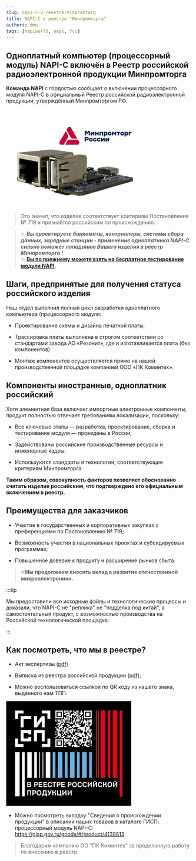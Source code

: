```yaml
---
slug: napi-c-v-reestre-minpromtorg
title: NAPI-C в реестре "Минпромторга"
authors: dmn
tags: [napiworld, napi, fcu]
---
```


## Одноплатный компьютер (процессорный модуль) NAPI-C включён в Реестр российской радиоэлектронной продукции Минпромторга


**Команда NAPI** с гордостью сообщает о включении процессорного модуля NAPI-C в официальный Реестр российской радиоэлектронной продукции, утверждённый Минпромторгом РФ.

![Модуль NAPI-C в реестре Минпромторга](img/napi-c-mptg.jpg)

>Это значит, что изделие соответствует критериям Постановления № 719 и признаётся российским по происхождению.

>:boom: ***Вы проектируете банкоматы, контроллеры, системы сбора данных, зарядные станции - применение одноплатника NAPI-C сильно поможет попаданию Вашего изделия в реестр Минпромторга !*** \
 :boom: **[Вы по прежнему можете взять на бесплатное тестирование модули NAPI](https://nnz-ipc.ru/fc/anketa_napi/).**

## Шаги, предпринятые для получения статуса российского изделия

Наш отдел выполнил полный цикл разработки одноплатного компьютера (процессорного модуля:

- Проектирование схемы и дизайна печатной платы;

- Трассировка платы выполнена в строгом соответствии со стандартами завода АО «Резонит», где и изготавливается плата (без компонентов)

- Монтаж компонентов осуществляется прямо на нашей производственной площадке компанией ООО «ПК Коминтех».

## Компоненты иностранные, одноплатник российский

Хотя элементная база включает импортные электронные компоненты, продукт полностью отвечает требованиям локализации, поскольку:

- Все ключевые этапы — разработка, проектирование, сборка и тестирование модуля — проведены в России;

- Задействованы российские производственные ресурсы и инженерные кадры;

- Используются стандарты и технологии, соответствующие критериям Минпромторга.

**Таким образом, совокупность факторов позволяет обоснованно считать изделие российским, что подтверждено его официальным включением в реестр.**

## Преимущества для заказчиков

- Участие в государственных и корпоративных закупках с преференциями по Постановлению № 719;

- Возможность участия в национальных проектах и субсидируемых программах;

- Повышенное доверие к продукту и расширение рынков сбыта.

>:fire:**Мы продолжаем вносить вклад в развитие отечественной микроэлектроники.**

:::tip

Мы предоставили все исходные файлы и технологические процессы и доказали, что NAPI-C не "реплика" не "подделка под китай", а самостоятельный продукт, с возможностью производства на Российской технологической площадке.

:::


## Как посмотреть, что мы в реестре?


- Акт экспертизы ([pdf](pdf/%D0%90%D0%BA%D1%82%20%D1%8D%D0%BA%D1%81%D0%BF%D0%B5%D1%80%D1%82%D0%B8%D0%B7%D1%8B%20NAPI.pdf))

- Выписка из реестра российской продукции ([pdf](pdf/%D0%92%D1%8B%D0%BF%D0%B8%D1%81%D0%BA%D0%B0%20%D0%B8%D0%B7%20%D1%80%D0%B5%D0%B5%D1%81%D1%82%D1%80%D0%B0%20%D1%80%D0%BE%D1%81%D1%81%D0%B8%D0%B9%D1%81%D0%BA%D0%BE%D0%B9%20%D0%BF%D1%80%D0%BE%D0%B4%D1%83%D0%BA%D1%86%D0%B8%D0%B8%2010636656%20%D0%BE%D1%82%2011-11%2003.06.2025.pdf));

 - Можно воспользоваться ссылкой по QR коду из нашего знака, выданного нам ТПП.

 ![QR-код для проверки в реестре](img/qr-napi.jpg)

- Можно посмотреть вкладку "Сведения о происхождении продукции" в описании наших товаров в каталоге ГИСП: процессорный модуль NAPI-С: https://gisp.gov.ru/goods/#/product/4139813

> Благодарим компанию ОО "ПК Коминтех" за проделанную работу по внесению в реестр
